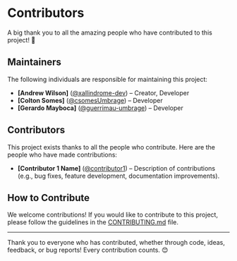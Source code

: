# Contributors

A big thank you to all the amazing people who have contributed to this project! 🎉

## Maintainers

The following individuals are responsible for maintaining this project:

- **[Andrew Wilson]** ([@xallindrome-dev](https://github.com/xallindrome-dev)) – Creator, Developer
- **[Colton Somes]** ([@csomesUmbrage](https://github.com/csomesUmbrage)) – Developer
- **[Gerardo Mayboca]** ([@guerrimau-umbrage](https://github.com/guerrimau-umbrage)) – Developer

## Contributors

This project exists thanks to all the people who contribute. Here are the people who have made contributions:

- **[Contributor 1 Name]** ([@contributor1](https://github.com/contributor1)) – Description of contributions (e.g., bug fixes, feature development, documentation improvements).

## How to Contribute

We welcome contributions! If you would like to contribute to this project, please follow the guidelines in the [CONTRIBUTING.md](CONTRIBUTING.md) file.

---

Thank you to everyone who has contributed, whether through code, ideas, feedback, or bug reports! Every contribution counts. 😊

